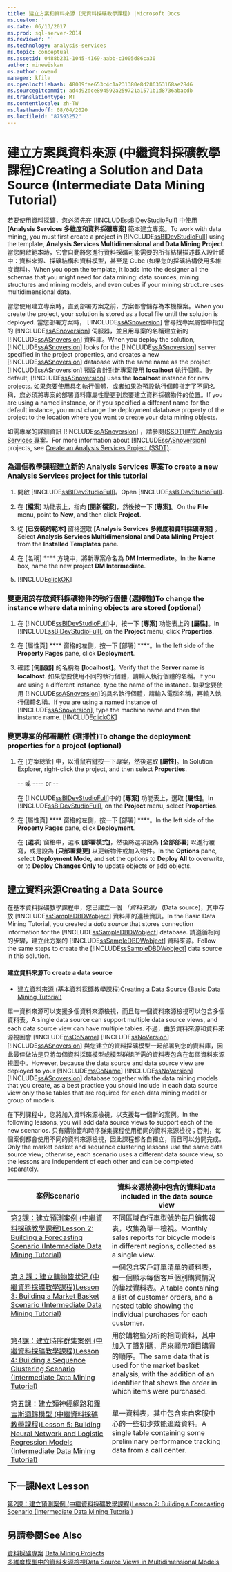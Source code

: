 ```yaml
---
title: 建立方案和資料來源 (元資料採礦教學課程) |Microsoft Docs
ms.custom: ''
ms.date: 06/13/2017
ms.prod: sql-server-2014
ms.reviewer: ''
ms.technology: analysis-services
ms.topic: conceptual
ms.assetid: 0488b231-1045-4169-aabb-c1005d86ca30
author: minewiskan
ms.author: owend
manager: kfile
ms.openlocfilehash: 48009fae653c4c1a231380e8d286363168ae28d6
ms.sourcegitcommit: ad4d92dce894592a259721a1571b1d8736abacdb
ms.translationtype: MT
ms.contentlocale: zh-TW
ms.lasthandoff: 08/04/2020
ms.locfileid: "87593252"
---
```

# <a name="creating-a-solution-and-data-source-intermediate-data-mining-tutorial"></a><span data-ttu-id="a5345-102">建立方案與資料來源 (中繼資料採礦教學課程)</span><span class="sxs-lookup"><span data-stu-id="a5345-102">Creating a Solution and Data Source (Intermediate Data Mining Tutorial)</span></span>
  <span data-ttu-id="a5345-103">若要使用資料採礦，您必須先在 [!INCLUDE[ssBIDevStudioFull](../includes/ssbidevstudiofull-md.md)] 中使用 **[Analysis Services 多維度和資料採礦專案]** 範本建立專案。</span><span class="sxs-lookup"><span data-stu-id="a5345-103">To work with data mining, you must first create a project in [!INCLUDE[ssBIDevStudioFull](../includes/ssbidevstudiofull-md.md)] using the template, **Analysis Services Multidimensional and Data Mining Project**.</span></span> <span data-ttu-id="a5345-104">當您開啟範本時，它會自動將您進行資料採礦可能需要的所有結構描述載入設計師中：資料來源、採礦結構和資料模型，甚至是 Cube (如果您的採礦結構使用多維度資料)。</span><span class="sxs-lookup"><span data-stu-id="a5345-104">When you open the template, it loads into the designer all the schemas that you might need for data mining: data sources, mining structures and mining models, and even cubes if your mining structure uses multidimensional data.</span></span>  
  
 <span data-ttu-id="a5345-105">當您使用建立專案時，直到部署方案之前，方案都會儲存為本機檔案。</span><span class="sxs-lookup"><span data-stu-id="a5345-105">When you create the project, your solution is stored as a local file until the solution is deployed.</span></span> <span data-ttu-id="a5345-106">當您部署方案時， [!INCLUDE[ssASnoversion](../includes/ssasnoversion-md.md)] 會尋找專案屬性中指定的 [!INCLUDE[ssASnoversion](../includes/ssasnoversion-md.md)] 伺服器，並且用專案的名稱建立新的 [!INCLUDE[ssASnoversion](../includes/ssasnoversion-md.md)] 資料庫。</span><span class="sxs-lookup"><span data-stu-id="a5345-106">When you deploy the solution, [!INCLUDE[ssASnoversion](../includes/ssasnoversion-md.md)] looks for the [!INCLUDE[ssASnoversion](../includes/ssasnoversion-md.md)] server specified in the project properties, and creates a new [!INCLUDE[ssASnoversion](../includes/ssasnoversion-md.md)] database with the same name as the project.</span></span> <span data-ttu-id="a5345-107">[!INCLUDE[ssASnoversion](../includes/ssasnoversion-md.md)] 預設會針對新專案使用 **localhost** 執行個體。</span><span class="sxs-lookup"><span data-stu-id="a5345-107">By default, [!INCLUDE[ssASnoversion](../includes/ssasnoversion-md.md)] uses the **localhost** instance for new projects.</span></span> <span data-ttu-id="a5345-108">如果您要使用具名執行個體，或者如果為預設執行個體指定了不同名稱，您必須將專案的部署資料庫屬性變更到您要建立資料採礦物件的位置。</span><span class="sxs-lookup"><span data-stu-id="a5345-108">If you are using a named instance, or if you specified a different name for the default instance, you must change the deployment database property of the project to the location where you want to create your data mining objects.</span></span>  
  
 <span data-ttu-id="a5345-109">如需專案的詳細資訊 [!INCLUDE[ssASnoversion](../includes/ssasnoversion-md.md)] ，請參閱[&#40;SSDT&#41;建立 Analysis Services 專案](https://docs.microsoft.com/analysis-services/multidimensional-models/create-an-analysis-services-project-ssdt)。</span><span class="sxs-lookup"><span data-stu-id="a5345-109">For more information about [!INCLUDE[ssASnoversion](../includes/ssasnoversion-md.md)] projects, see [Create an Analysis Services Project &#40;SSDT&#41;](https://docs.microsoft.com/analysis-services/multidimensional-models/create-an-analysis-services-project-ssdt).</span></span>  
  
### <a name="to-create-a-new-analysis-services-project-for-this-tutorial"></a><span data-ttu-id="a5345-110">為這個教學課程建立新的 Analysis Services 專案</span><span class="sxs-lookup"><span data-stu-id="a5345-110">To create a new Analysis Services project for this tutorial</span></span>  
  
1.  <span data-ttu-id="a5345-111">開啟 [!INCLUDE[ssBIDevStudioFull](../includes/ssbidevstudiofull-md.md)]。</span><span class="sxs-lookup"><span data-stu-id="a5345-111">Open [!INCLUDE[ssBIDevStudioFull](../includes/ssbidevstudiofull-md.md)].</span></span>  
  
2.  <span data-ttu-id="a5345-112">在 **[檔案]** 功能表上，指向 **[開新檔案]**，然後按一下 **[專案]**。</span><span class="sxs-lookup"><span data-stu-id="a5345-112">On the **File** menu, point to **New**, and then click **Project**.</span></span>  
  
3.  <span data-ttu-id="a5345-113">從 **[已安裝的範本]** 窗格選取 **[Analysis Services 多維度和資料採礦專案]** 。</span><span class="sxs-lookup"><span data-stu-id="a5345-113">Select **Analysis Services Multidimensional and Data Mining Project** from the **Installed Templates** pane.</span></span>  
  
4.  <span data-ttu-id="a5345-114">在 [名稱] \*\*\*\* 方塊中，將新專案命名為 **DM Intermediate**。</span><span class="sxs-lookup"><span data-stu-id="a5345-114">In the **Name** box, name the new project **DM Intermediate**.</span></span>  
  
5.  [!INCLUDE[clickOK](../includes/clickok-md.md)]  
  
### <a name="to-change-the-instance-where-data-mining-objects-are-stored-optional"></a><span data-ttu-id="a5345-115">變更用於存放資料採礦物件的執行個體 (選擇性)</span><span class="sxs-lookup"><span data-stu-id="a5345-115">To change the instance where data mining objects are stored (optional)</span></span>  
  
1.  <span data-ttu-id="a5345-116">在 [!INCLUDE[ssBIDevStudioFull](../includes/ssbidevstudiofull-md.md)]中，按一下 **[專案]** 功能表上的 **[屬性]**。</span><span class="sxs-lookup"><span data-stu-id="a5345-116">In [!INCLUDE[ssBIDevStudioFull](../includes/ssbidevstudiofull-md.md)], on the **Project** menu, click **Properties**.</span></span>  
  
2.  <span data-ttu-id="a5345-117">在 [屬性頁] \*\*\*\* 窗格的左側，按一下 [部署] \*\*\*\*。</span><span class="sxs-lookup"><span data-stu-id="a5345-117">In the left side of the **Property Pages** pane, click **Deployment**.</span></span>  
  
3.  <span data-ttu-id="a5345-118">確認 **[伺服器]** 的名稱為 **[localhost]**。</span><span class="sxs-lookup"><span data-stu-id="a5345-118">Verify that the **Server** name is **localhost**.</span></span> <span data-ttu-id="a5345-119">如果您要使用不同的執行個體，請輸入執行個體的名稱。</span><span class="sxs-lookup"><span data-stu-id="a5345-119">If you are using a different instance, type the name of the instance.</span></span> <span data-ttu-id="a5345-120">如果您要使用 [!INCLUDE[ssASnoversion](../includes/ssasnoversion-md.md)]的具名執行個體，請輸入電腦名稱，再輸入執行個體名稱。</span><span class="sxs-lookup"><span data-stu-id="a5345-120">If you are using a named instance of [!INCLUDE[ssASnoversion](../includes/ssasnoversion-md.md)], type the machine name and then the instance name.</span></span> [!INCLUDE[clickOK](../includes/clickok-md.md)]  
  
### <a name="to-change-the-deployment-properties-for-a-project-optional"></a><span data-ttu-id="a5345-121">變更專案的部署屬性 (選擇性)</span><span class="sxs-lookup"><span data-stu-id="a5345-121">To change the deployment properties for a project (optional)</span></span>  
  
1.  <span data-ttu-id="a5345-122">在 [方案總管] 中，以滑鼠右鍵按一下專案，然後選取 **[屬性]**。</span><span class="sxs-lookup"><span data-stu-id="a5345-122">In Solution Explorer, right-click the project, and then select **Properties**.</span></span>  
  
     <span data-ttu-id="a5345-123">-- 或 --</span><span class="sxs-lookup"><span data-stu-id="a5345-123">-- or --</span></span>  
  
     <span data-ttu-id="a5345-124">在 [!INCLUDE[ssBIDevStudioFull](../includes/ssbidevstudiofull-md.md)]中的 **[專案]** 功能表上，選取 **[屬性]**。</span><span class="sxs-lookup"><span data-stu-id="a5345-124">In [!INCLUDE[ssBIDevStudioFull](../includes/ssbidevstudiofull-md.md)], on the **Project** menu, select **Properties**.</span></span>  
  
2.  <span data-ttu-id="a5345-125">在 [屬性頁] \*\*\*\* 窗格的左側，按一下 [部署] \*\*\*\*。</span><span class="sxs-lookup"><span data-stu-id="a5345-125">In the left side of the **Property Pages** pane, click **Deployment**.</span></span>  
  
     <span data-ttu-id="a5345-126">在 **[選項]** 窗格中，選取 **[部署模式]**，然後將選項設為 **[全部部署]** 以進行覆寫，或是設為 **[只部署變更]** 以更新物件或加入物件。</span><span class="sxs-lookup"><span data-stu-id="a5345-126">In the **Options** pane, select **Deployment Mode**, and set the options to **Deploy All** to overwrite, or to **Deploy Changes Only** to update objects or add objects.</span></span>  
  
## <a name="creating-a-data-source"></a><span data-ttu-id="a5345-127">建立資料來源</span><span class="sxs-lookup"><span data-stu-id="a5345-127">Creating a Data Source</span></span>  
 <span data-ttu-id="a5345-128">在基本資料採礦教學課程中，您已建立一個 *「資料來源」* (Data source)，其中存放 [!INCLUDE[ssSampleDBDWobject](../includes/sssampledbdwobject-md.md)] 資料庫的連接資訊。</span><span class="sxs-lookup"><span data-stu-id="a5345-128">In the Basic Data Mining Tutorial, you created a *data source* that stores connection information for the [!INCLUDE[ssSampleDBDWobject](../includes/sssampledbdwobject-md.md)] database.</span></span> <span data-ttu-id="a5345-129">請遵循相同的步驟，建立此方案的 [!INCLUDE[ssSampleDBDWobject](../includes/sssampledbdwobject-md.md)] 資料來源。</span><span class="sxs-lookup"><span data-stu-id="a5345-129">Follow the same steps to create the [!INCLUDE[ssSampleDBDWobject](../includes/sssampledbdwobject-md.md)] data source in this solution.</span></span>  
  
#### <a name="to-create-a-data-source"></a><span data-ttu-id="a5345-130">建立資料來源</span><span class="sxs-lookup"><span data-stu-id="a5345-130">To create a data source</span></span>  
  
-   [<span data-ttu-id="a5345-131">建立資料來源 &#40;基本資料採礦教學課程&#41;</span><span class="sxs-lookup"><span data-stu-id="a5345-131">Creating a Data Source &#40;Basic Data Mining Tutorial&#41;</span></span>](../../2014/tutorials/creating-a-data-source-basic-data-mining-tutorial.md)  
  
 <span data-ttu-id="a5345-132">單一資料來源可以支援多個資料來源檢視，而且每一個資料來源檢視可以包含多個資料表。</span><span class="sxs-lookup"><span data-stu-id="a5345-132">A single data source can support multiple data source views, and each data source view can have multiple tables.</span></span> <span data-ttu-id="a5345-133">不過，由於資料來源和資料來源視圖會 [!INCLUDE[msCoName](../includes/msconame-md.md)] [!INCLUDE[ssNoVersion](../includes/ssnoversion-md.md)] [!INCLUDE[ssASnoversion](../includes/ssasnoversion-md.md)] 與您建立的資料採礦模型一起部署到您的資料庫，因此最佳做法是只將每個資料採礦模型或模型群組所需的資料表包含在每個資料來源視圖中。</span><span class="sxs-lookup"><span data-stu-id="a5345-133">However, because the data source and data source view are deployed to your [!INCLUDE[msCoName](../includes/msconame-md.md)] [!INCLUDE[ssNoVersion](../includes/ssnoversion-md.md)] [!INCLUDE[ssASnoversion](../includes/ssasnoversion-md.md)] database together with the data mining models that you create, as a best practice you should include in each data source view only those tables that are required for each data mining model or group of models.</span></span>  
  
 <span data-ttu-id="a5345-134">在下列課程中，您將加入資料來源檢視，以支援每一個新的案例。</span><span class="sxs-lookup"><span data-stu-id="a5345-134">In the following lessons, you will add data source views to support each of the new scenarios.</span></span> <span data-ttu-id="a5345-135">只有購物籃和時序群集課程使用相同的資料來源檢視；否則，每個案例都會使用不同的資料來源檢視，因此課程都各自獨立，而且可以分開完成。</span><span class="sxs-lookup"><span data-stu-id="a5345-135">Only the market basket and sequence clustering lessons use the same data source view; otherwise, each scenario uses a different data source view, so the lessons are independent of each other and can be completed separately.</span></span>  
  
|<span data-ttu-id="a5345-136">案例</span><span class="sxs-lookup"><span data-stu-id="a5345-136">Scenario</span></span>|<span data-ttu-id="a5345-137">資料來源檢視中包含的資料</span><span class="sxs-lookup"><span data-stu-id="a5345-137">Data included in the data source view</span></span>|  
|--------------|-------------------------------------------|  
|[<span data-ttu-id="a5345-138">第2課：建立預測案例 &#40;中繼資料採礦教學課程&#41;</span><span class="sxs-lookup"><span data-stu-id="a5345-138">Lesson 2: Building a Forecasting Scenario &#40;Intermediate Data Mining Tutorial&#41;</span></span>](../../2014/tutorials/lesson-2-building-a-forecasting-scenario-intermediate-data-mining-tutorial.md)|<span data-ttu-id="a5345-139">不同區域自行車型號的每月銷售報表，收集為單一檢視。</span><span class="sxs-lookup"><span data-stu-id="a5345-139">Monthly sales reports for bicycle models in different regions, collected as a single view.</span></span>|  
|[<span data-ttu-id="a5345-140">第 3 課：建立購物籃狀況 &#40;中繼資料採礦教學課程&#41;</span><span class="sxs-lookup"><span data-stu-id="a5345-140">Lesson 3: Building a Market Basket Scenario &#40;Intermediate Data Mining Tutorial&#41;</span></span>](../../2014/tutorials/lesson-3-building-a-market-basket-scenario-intermediate-data-mining-tutorial.md)|<span data-ttu-id="a5345-141">一個包含客戶訂單清單的資料表，和一個顯示每個客戶個別購買情況的巢狀資料表。</span><span class="sxs-lookup"><span data-stu-id="a5345-141">A table containing a list of customer orders, and a nested table showing the individual purchases for each customer.</span></span>|  
|[<span data-ttu-id="a5345-142">第4課：建立時序群集案例 &#40;中繼資料採礦教學課程&#41;</span><span class="sxs-lookup"><span data-stu-id="a5345-142">Lesson 4: Building a Sequence Clustering Scenario &#40;Intermediate Data Mining Tutorial&#41;</span></span>](../../2014/tutorials/lesson-4-build-sequence-clustering-scenario-intermediate-data-mining.md)|<span data-ttu-id="a5345-143">用於購物籃分析的相同資料，其中加入了識別碼，用來顯示項目購買的順序。</span><span class="sxs-lookup"><span data-stu-id="a5345-143">The same data that is used for the market basket analysis, with the addition of an identifier that shows the order in which items were purchased.</span></span>|  
|[<span data-ttu-id="a5345-144">第五課：建立類神經網路和羅吉斯迴歸模型 &#40;中繼資料採礦教學課程&#41;</span><span class="sxs-lookup"><span data-stu-id="a5345-144">Lesson 5: Building Neural Network and Logistic Regression Models &#40;Intermediate Data Mining Tutorial&#41;</span></span>](../../2014/tutorials/lesson-5-build-models-intermediate-data-mining-tutorial.md)|<span data-ttu-id="a5345-145">單一資料表，其中包含來自客服中心的一些初步效能追蹤資料。</span><span class="sxs-lookup"><span data-stu-id="a5345-145">A single table containing some preliminary performance tracking data from a call center.</span></span>|  
  
## <a name="next-lesson"></a><span data-ttu-id="a5345-146">下一課</span><span class="sxs-lookup"><span data-stu-id="a5345-146">Next Lesson</span></span>  
 [<span data-ttu-id="a5345-147">第2課：建立預測案例 &#40;中繼資料採礦教學課程&#41;</span><span class="sxs-lookup"><span data-stu-id="a5345-147">Lesson 2: Building a Forecasting Scenario &#40;Intermediate Data Mining Tutorial&#41;</span></span>](../../2014/tutorials/lesson-2-building-a-forecasting-scenario-intermediate-data-mining-tutorial.md)  
  
## <a name="see-also"></a><span data-ttu-id="a5345-148">另請參閱</span><span class="sxs-lookup"><span data-stu-id="a5345-148">See Also</span></span>  
 <span data-ttu-id="a5345-149">[資料採礦專案](../../2014/analysis-services/data-mining/data-mining-projects.md) </span><span class="sxs-lookup"><span data-stu-id="a5345-149">[Data Mining Projects](../../2014/analysis-services/data-mining/data-mining-projects.md) </span></span>  
 [<span data-ttu-id="a5345-150">多維度模型中的資料來源檢視</span><span class="sxs-lookup"><span data-stu-id="a5345-150">Data Source Views in Multidimensional Models</span></span>](https://docs.microsoft.com/analysis-services/multidimensional-models/data-source-views-in-multidimensional-models)  
  
  
